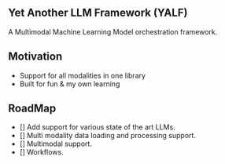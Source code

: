 ## Yet Another LLM Framework (YALF)

A Multimodal Machine Learning Model orchestration framework.

## Motivation

* Support for all modalities in one library
* Built for fun & my own learning

## RoadMap

- [] Add support for various state of the art LLMs.
- [] Multi modality data loading and processing support.
- [] Multimodal support.
- [] Workflows.
